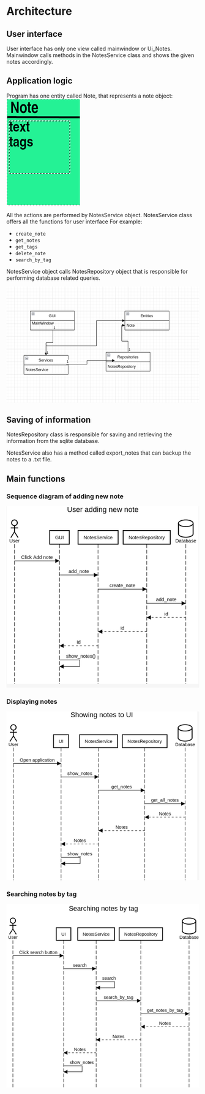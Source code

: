 # Architecture

## User interface
User interface has only one view called mainwindow or Ui_Notes.
Mainwindow calls methods in the NotesService class and shows the given notes accordingly.

## Application logic

Program has one entity called Note, that represents a note object:
![Note](https://github.com/rikubrandt/ot-tehtavat/blob/main/DesktopJournal/documentation/pictures/note.png)

All the actions are performed by NotesService object. 
NotesService class offers all the functions for user interface
For example:
- `create_note`
- `get_notes`
- `get_tags`
- `delete_note`
- `search_by_tag`

NotesService object calls NotesRepository object that is responsible for performing database related queries.

![Architecture](https://github.com/rikubrandt/ot-tehtavat/blob/main/DesktopJournal/documentation/pictures/architecture.png)


## Saving of information
NotesRepository class is responsible for saving and retrieving the information from the sqlite database.

NotesService also has a method called export_notes that can backup the notes to a .txt file.

## Main functions

### Sequence diagram of adding new note
![Sequence](https://github.com/rikubrandt/ot-tehtavat/blob/main/DesktopJournal/documentation/pictures/seq_add_note.png)

### Displaying notes

![ShowingNotes](https://github.com/rikubrandt/ot-tehtavat/blob/main/DesktopJournal/documentation/pictures/showing_notes.png)

### Searching notes by tag
![Sequence](https://github.com/rikubrandt/ot-tehtavat/blob/main/DesktopJournal/documentation/pictures/search_notes_by_tag.png)